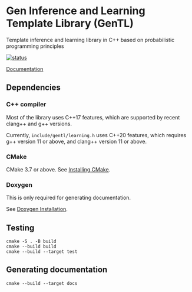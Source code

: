 # Gen Inference and Learning Template Library (GenTL)
Template inference and learning library in C++ based on probabilistic programming  principles

[![status](https://github.com/OpenGen/GenTL/actions/workflows/test.yml/badge.svg)](https://github.com/OpenGen/GenTL/actions?query=workflow/test)

[Documentation](https://opengen.github.io/gentl-docs/latest/)

## Dependencies

### C++ compiler

Most of the library uses C++17 features, which are supported by recent clang++ and g++ versions.

Currently, `include/gentl/learning.h` uses C++20 features, which requires g++ version 11 or above, and clang++ version 11 or above.

### CMake

CMake 3.7 or above. See [Installing CMake](https://cmake.org/install/).

### Doxygen

This is only required for generating documentation.

See [Doxygen Installation](https://www.doxygen.nl/manual/install.html).

## Testing

```
cmake -S . -B build
cmake --build build
cmake --build --target test
```

## Generating documentation
```
cmake --build --target docs
```



